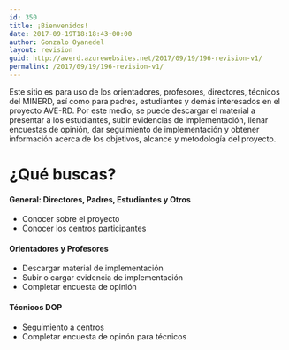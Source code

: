 ```yaml
---
id: 350
title: ¡Bienvenidos!
date: 2017-09-19T18:18:43+00:00
author: Gonzalo Oyanedel
layout: revision
guid: http://averd.azurewebsites.net/2017/09/19/196-revision-v1/
permalink: /2017/09/19/196-revision-v1/
---
```

Este sitio es para uso de los orientadores, profesores, directores, técnicos del MINERD, así como para padres, estudiantes y demás interesados en el proyecto AVE-RD. Por este medio, se puede descargar el material a presentar a los estudiantes, subir evidencias de implementación, llenar encuestas de opinión, dar seguimiento de implementación y obtener información acerca de los objetivos, alcance y metodología del proyecto.

# **¿Qué buscas?**

#### General: Directores, Padres, Estudiantes y Otros

  * Conocer sobre el proyecto
  * Conocer los centros participantes

#### Orientadores y Profesores

  * Descargar material de implementación
  * Subir o cargar evidencia de implementación
  * Completar encuesta de opinión

#### Técnicos DOP

  * Seguimiento a centros
  * Completar encuesta de opinón para técnicos

&nbsp;